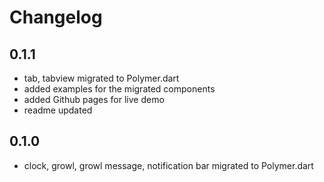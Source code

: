 # Changelog

## 0.1.1

* tab, tabview migrated to Polymer.dart
* added examples for the migrated components
* added Github pages for live demo
* readme updated

## 0.1.0

* clock, growl, growl message, notification bar migrated to Polymer.dart